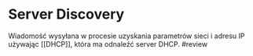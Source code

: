 # Server Discovery
Wiadomość wysyłana w procesie uzyskania parametrów sieci i adresu IP używając [[DHCP]], która ma odnaleźć server DHCP. #review